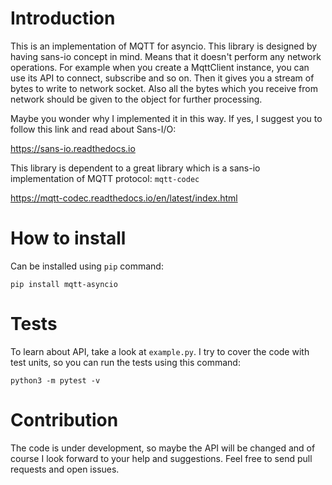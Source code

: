 # Introduction

This is an implementation of MQTT for asyncio. This library is designed by
having sans-io concept in mind. Means that it doesn't perform any network
operations. For example when you create a MqttClient instance, you can use
its API to connect, subscribe and so on. Then it gives you a stream of bytes
to write to network socket. Also all the bytes which you receive from network
should be given to the object for further processing.

Maybe you wonder why I implemented it in this way. If yes, I suggest you to follow
this link and read about Sans-I/O:

https://sans-io.readthedocs.io

This library is dependent to a great library which is a sans-io implementation of
MQTT protocol: `mqtt-codec`

https://mqtt-codec.readthedocs.io/en/latest/index.html

# How to install

Can be installed using `pip` command:

```
pip install mqtt-asyncio
```

# Tests
To learn about API, take a look at `example.py`. I try to cover the code with
test units, so you can run the tests using this command:

```
python3 -m pytest -v
```

# Contribution

The code is under development, so maybe the API will be changed and of course
I look forward to your help and suggestions. Feel free to send pull requests and
open issues.
